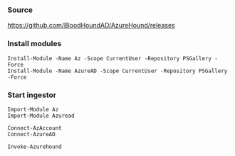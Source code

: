 ### Source
https://github.com/BloodHoundAD/AzureHound/releases

### Install modules
```
Install-Module -Name Az -Scope CurrentUser -Repository PSGallery -Force
Install-Module -Name AzureAD -Scope CurrentUser -Repository PSGallery -Force
```

### Start ingestor
```
Import-Module Az
Import-Module Azuread

Connect-AzAccount
Connect-AzureAD

Invoke-Azurehound
```

